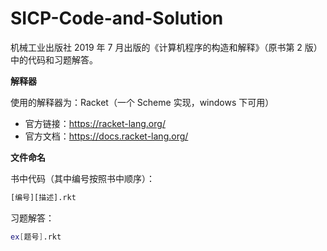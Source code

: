 # SICP-Code-and-Solution

机械工业出版社 2019 年 7 月出版的《计算机程序的构造和解释》（原书第 2 版）中的代码和习题解答。

**解释器**

使用的解释器为：Racket（一个 Scheme 实现，windows 下可用）

- 官方链接：https://racket-lang.org/
- 官方文档：https://docs.racket-lang.org/

**文件命名**

书中代码（其中编号按照书中顺序）：

```bash
[编号][描述].rkt
```

习题解答：

```bash
ex[题号].rkt
```

